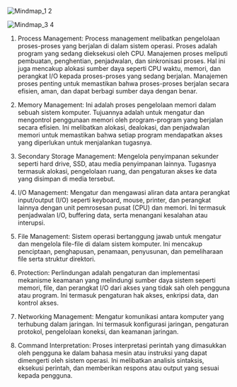 ![Mindmap_1 2](https://github.com/Meiradina/SysOP24-3123521023/assets/160557713/9b2c7823-3d7e-470b-b6b9-0d16f8f51d40)

![Mindmap_3 4](https://github.com/Meiradina/SysOP24-3123521023/assets/160557713/adcfcd25-e853-4b14-a71d-addfb97238e2)

1. Process Management:
Process management melibatkan pengelolaan proses-proses yang berjalan di dalam sistem operasi. Proses adalah program yang sedang dieksekusi oleh CPU. Manajemen proses meliputi pembuatan, penghentian, penjadwalan, dan sinkronisasi proses. Hal ini juga mencakup alokasi sumber daya seperti CPU waktu, memori, dan perangkat I/O kepada proses-proses yang sedang berjalan. Manajemen proses penting untuk memastikan bahwa proses-proses berjalan secara efisien, aman, dan dapat berbagi sumber daya dengan benar.

2. Memory Management:
Ini adalah proses pengelolaan memori dalam sebuah sistem komputer. Tujuannya adalah untuk mengatur dan mengontrol penggunaan memori oleh program-program yang berjalan secara efisien. Ini melibatkan alokasi, dealokasi, dan penjadwalan memori untuk memastikan bahwa setiap program mendapatkan akses yang diperlukan untuk menjalankan tugasnya.

3. Secondary Storage Management:
Mengelola penyimpanan sekunder seperti hard drive, SSD, atau media penyimpanan lainnya. Tugasnya termasuk alokasi, pengelolaan ruang, dan pengaturan akses ke data yang disimpan di media tersebut.

4. I/O Management:
Mengatur dan mengawasi aliran data antara perangkat input/output (I/O) seperti keyboard, mouse, printer, dan perangkat lainnya dengan unit pemrosesan pusat (CPU) dan memori. Ini termasuk penjadwalan I/O, buffering data, serta menangani kesalahan atau interupsi.

5. File Management:
Sistem operasi bertanggung jawab untuk mengatur dan mengelola file-file di dalam sistem komputer. Ini mencakup penciptaan, penghapusan, penamaan, penyusunan, dan pemeliharaan file serta struktur direktori.

6. Protection:
Perlindungan adalah pengaturan dan implementasi mekanisme keamanan yang melindungi sumber daya sistem seperti memori, file, dan perangkat I/O dari akses yang tidak sah oleh pengguna atau program. Ini termasuk pengaturan hak akses, enkripsi data, dan kontrol akses.

7. Networking Management:
Mengatur komunikasi antara komputer yang terhubung dalam jaringan. Ini termasuk konfigurasi jaringan, pengaturan protokol, pengelolaan koneksi, dan keamanan jaringan.

8. Command Interpretation:
Proses interpretasi perintah yang dimasukkan oleh pengguna ke dalam bahasa mesin atau instruksi yang dapat dimengerti oleh sistem operasi. Ini melibatkan analisis sintaksis, eksekusi perintah, dan memberikan respons atau output yang sesuai kepada pengguna.



